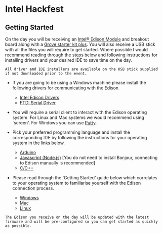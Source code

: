# Intel Hackfest

## Getting Started

On the day you will be receiving an [Intel® Edison Module](http://www.intel.co.uk/content/www/uk/en/do-it-yourself/edison.html) and breakout board along with a [Grove starter kit plus](http://www.seeedstudio.com/depot/Grove-starter-kit-plus-Intel-IoT-Edition-for-Intel-Galileo-Gen-2-and-Edison-p-1978.html). You will also receive a USB stick with all the files you will require to get started. Where possible I would recommend reading through the steps below and following instructions for installing drivers and your desired IDE to save time on the day.

```
All driver and IDE installers are available on the USB stick supplied if not downloaded prior to the event.
```
* If you are going to be using a Windows machine please install the following drivers for communicating with the Edison.
    - [Intel Edison Drivers](http://downloadmirror.intel.com/24698/eng/IntelEdisonDriverSetup1.2.1.exe)
    - [FTDI Serial Driver](http://www.ftdichip.com/Drivers/CDM/CDM%20v2.10.00%20WHQL%20Certified.exe)

* You will require a serial client to interact with the Edison operating system. For Linux and Mac systems we would recommend using 'screen'. For Windows you can use [Putty](http://the.earth.li/~sgtatham/putty/latest/x86/putty.exe).
* Pick your preferred programming language and install the corresponding IDE by following the instructions for your operating system in the links below.
    - [Arduino](https://software.intel.com/en-us/articles/install-arduino-ide-on-intel-iot-platforms)
    - [Javascript (Node.js)](https://software.intel.com/en-us/articles/install-the-intel-xdk-iot-edition) [You do not need to install Bonjour, connecting to Edison manually is recommended]
    - [C/C++](https://software.intel.com/en-us/articles/install-eclipse-ide-on-intel-iot-platforms)
* Please read through the 'Getting Started' guide below which correlates to your operating system to familiarise yourself with the Edison connection process.
    - [Windows](https://software.intel.com/en-us/articles/getting-started-with-the-intel-edison-board-on-windows)
    - [Mac](https://software.intel.com/en-us/articles/getting-started-with-the-intel-edison-board-on-mac)
    - [Linux](https://software.intel.com/en-us/articles/getting-started-with-the-intel-edison-board-on-linux)

```
The Edison you receive on the day will be updated with the latest firmware and will be pre-configured so you can get started as quickly as possible.
```
